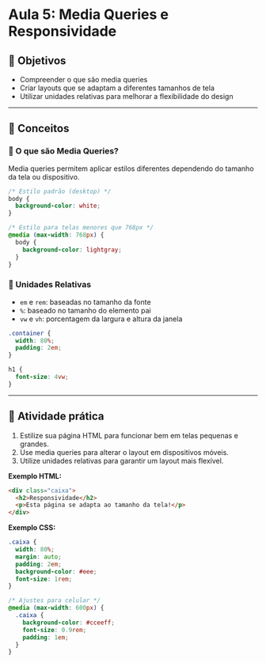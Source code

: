 # Aula 5: Media Queries e Responsividade

## 🎯 Objetivos
- Compreender o que são media queries
- Criar layouts que se adaptam a diferentes tamanhos de tela
- Utilizar unidades relativas para melhorar a flexibilidade do design

---

## 🧠 Conceitos

### 📱 O que são Media Queries?

Media queries permitem aplicar estilos diferentes dependendo do tamanho da tela ou dispositivo.

```css
/* Estilo padrão (desktop) */
body {
  background-color: white;
}

/* Estilo para telas menores que 768px */
@media (max-width: 768px) {
  body {
    background-color: lightgray;
  }
}
```

### 📐 Unidades Relativas

- `em` e `rem`: baseadas no tamanho da fonte
- `%`: baseado no tamanho do elemento pai
- `vw` e `vh`: porcentagem da largura e altura da janela

```css
.container {
  width: 80%;
  padding: 2em;
}

h1 {
  font-size: 4vw;
}
```

---

## 🧪 Atividade prática

1. Estilize sua página HTML para funcionar bem em telas pequenas e grandes.
2. Use media queries para alterar o layout em dispositivos móveis.
3. Utilize unidades relativas para garantir um layout mais flexível.

**Exemplo HTML:**
```html
<div class="caixa">
  <h2>Responsividade</h2>
  <p>Esta página se adapta ao tamanho da tela!</p>
</div>
```

**Exemplo CSS:**
```css
.caixa {
  width: 80%;
  margin: auto;
  padding: 2em;
  background-color: #eee;
  font-size: 1rem;
}

/* Ajustes para celular */
@media (max-width: 600px) {
  .caixa {
    background-color: #cceeff;
    font-size: 0.9rem;
    padding: 1em;
  }
}
```